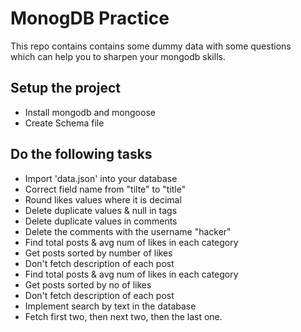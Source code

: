 # MonogDB Practice

This repo contains contains some dummy data with some questions<br/>
which can help you to sharpen your mongodb skills.

## Setup the project

- Install mongodb and mongoose
- Create Schema file

## Do the following tasks

- Import 'data.json' into your database
- Correct field name from "tilte" to "title"
- Round likes values where it is decimal
- Delete duplicate values & null in tags
- Delete duplicate values in comments
- Delete the comments with the username "hacker"
- Find total posts & avg num of likes in each category
- Get posts sorted by number of likes
- Don't fetch description of each post
- Find total posts & avg num of likes in each category
- Get posts sorted by no of likes
- Don't fetch description of each post
- Implement search by text in the database
- Fetch first two, then next two, then the last one.
